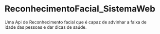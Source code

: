 # ReconhecimentoFacial_SistemaWeb
Uma Api de Reconhecimento facial que é capaz de advinhar a faixa de idade das pessoas e dar dicas de saúde.
